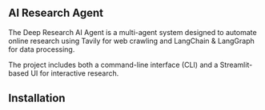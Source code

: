 ## AI Research Agent
The Deep Research AI Agent is a multi-agent system designed to automate online research using Tavily for web crawling and LangChain & LangGraph for data processing.

The project includes both a command-line interface (CLI) and a Streamlit-based UI for interactive research.

## Installation


